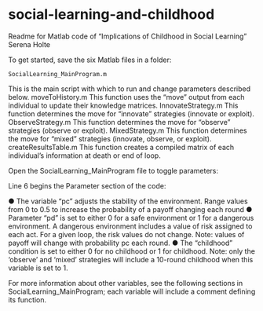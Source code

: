 # social-learning-and-childhood

Readme for Matlab code of
“Implications of Childhood in Social Learning”
Serena Holte

To get started, save the six Matlab files in a folder:

	SocialLearning_MainProgram.m 
This is the main script with which to run and change parameters described below.
	moveToHistory.m
This function uses the “move” output from each individual to update their knowledge matrices.
	InnovateStrategy.m
This function determines the move for “innovate” strategies (innovate or exploit).
	ObserveStrategy.m
This function determines the move for “observe” strategies (observe or exploit).
	MixedStrategy.m
This function determines the move for “mixed” strategies (innovate, observe, or exploit).
	createResultsTable.m
This function creates a compiled matrix of each individual’s information at death or end of loop.


Open the SocialLearning_MainProgram file to toggle parameters:

Line 6 begins the Parameter section of the code:
 

●	The variable “pc” adjusts the stability of the environment. Range values from 0 to 0.5 to increase the probability of a payoff changing each round
●	Parameter “pd” is set to either 0 for a safe environment or 1 for a dangerous environment. A dangerous environment includes a value of risk assigned to each act. For a given loop, the risk values do not change. Note: values of payoff will change with probability pc each round. 
●	The “childhood” condition is set to either 0 for no childhood or 1 for childhood. Note: only the ‘observe’ and ‘mixed’ strategies will include a 10-round childhood when this variable is set to 1. 

For more information about other variables, see the following sections in SocialLearning_MainProgram; each variable will include a comment defining its function.
